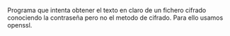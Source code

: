 Programa que intenta obtener el texto en claro de un fichero cifrado conociendo la contraseña pero no el metodo de cifrado.
Para ello usamos openssl.
